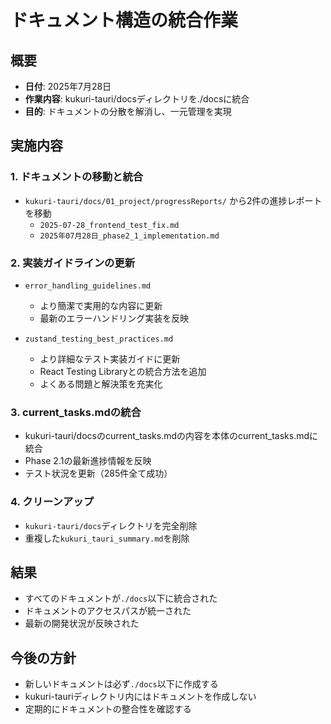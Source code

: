 # ドキュメント構造の統合作業

## 概要
- **日付**: 2025年7月28日
- **作業内容**: kukuri-tauri/docsディレクトリを./docsに統合
- **目的**: ドキュメントの分散を解消し、一元管理を実現

## 実施内容

### 1. ドキュメントの移動と統合
- `kukuri-tauri/docs/01_project/progressReports/` から2件の進捗レポートを移動
  - `2025-07-28_frontend_test_fix.md`
  - `2025年07月28日_phase2_1_implementation.md`

### 2. 実装ガイドラインの更新
- `error_handling_guidelines.md`
  - より簡潔で実用的な内容に更新
  - 最新のエラーハンドリング実装を反映
  
- `zustand_testing_best_practices.md`
  - より詳細なテスト実装ガイドに更新
  - React Testing Libraryとの統合方法を追加
  - よくある問題と解決策を充実化

### 3. current_tasks.mdの統合
- kukuri-tauri/docsのcurrent_tasks.mdの内容を本体のcurrent_tasks.mdに統合
- Phase 2.1の最新進捗情報を反映
- テスト状況を更新（285件全て成功）

### 4. クリーンアップ
- `kukuri-tauri/docs`ディレクトリを完全削除
- 重複した`kukuri_tauri_summary.md`を削除

## 結果
- すべてのドキュメントが`./docs`以下に統合された
- ドキュメントのアクセスパスが統一された
- 最新の開発状況が反映された

## 今後の方針
- 新しいドキュメントは必ず`./docs`以下に作成する
- kukuri-tauriディレクトリ内にはドキュメントを作成しない
- 定期的にドキュメントの整合性を確認する